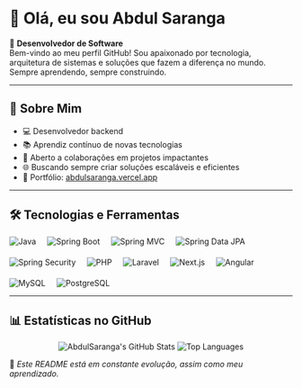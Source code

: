 # 👋 Olá, eu sou **Abdul Saranga**

🌟 **Desenvolvedor de Software**  
Bem-vindo ao meu perfil GitHub! Sou apaixonado por tecnologia, arquitetura de sistemas e soluções que fazem a diferença no mundo. Sempre aprendendo, sempre construindo.

---

## 🚀 Sobre Mim  
- 💻 Desenvolvedor backend
- 📚 Aprendiz contínuo de novas tecnologias  
- 🤝 Aberto a colaborações em projetos impactantes  
- 🌐 Buscando sempre criar soluções escaláveis e eficientes
- 🔗 Portfólio: [abdulsaranga.vercel.app](https://abdulsaranga.vercel.app)

---

## 🛠️ Tecnologias e Ferramentas  

<div style="display: flex; align-items: center; gap: 20px; flex-wrap: wrap;">
  <img src="https://img.shields.io/badge/Java-%23ED8B00.svg?style=for-the-badge&logo=openjdk&logoColor=white" alt="Java" />
  <img src="https://img.shields.io/badge/Spring_Boot-%236DB33F.svg?style=for-the-badge&logo=spring&logoColor=white" alt="Spring Boot" />
  <img src="https://img.shields.io/badge/Spring_MVC-%236DB33F.svg?style=for-the-badge&logo=spring&logoColor=white" alt="Spring MVC" />
  <img src="https://img.shields.io/badge/Spring_Data_JPA-%236DB33F.svg?style=for-the-badge&logo=spring&logoColor=white" alt="Spring Data JPA" />
  <img src="https://img.shields.io/badge/Spring_Security-%236DB33F.svg?style=for-the-badge&logo=spring&logoColor=white" alt="Spring Security" />
  <img src="https://img.shields.io/badge/PHP-777BB4?style=for-the-badge&logo=php&logoColor=white" alt="PHP" />
  <img src="https://img.shields.io/badge/Laravel-FF2D20?style=for-the-badge&logo=laravel&logoColor=white" alt="Laravel" />
  <img src="https://img.shields.io/badge/Next.js-000000?style=for-the-badge&logo=nextdotjs&logoColor=white" alt="Next.js" />
  <img src="https://img.shields.io/badge/Angular-DD0031?style=for-the-badge&logo=angular&logoColor=white" alt="Angular" />
  <img src="https://img.shields.io/badge/MySQL-00758F?style=for-the-badge&logo=mysql&logoColor=white" alt="MySQL" />
  <img src="https://img.shields.io/badge/PostgreSQL-4169E1?style=for-the-badge&logo=postgresql&logoColor=white" alt="PostgreSQL" />
</div>

---

## 📊 Estatísticas no GitHub  

<p align="center">
  <img src="https://github-readme-stats.vercel.app/api?username=AbdulSaranga&show_icons=true&theme=radical" alt="AbdulSaranga's GitHub Stats" />
  <img src="https://github-readme-stats.vercel.app/api/top-langs/?username=AbdulSaranga&layout=compact&theme=radical" alt="Top Languages" />
</p>

🔧 *Este README está em constante evolução, assim como meu aprendizado.*
